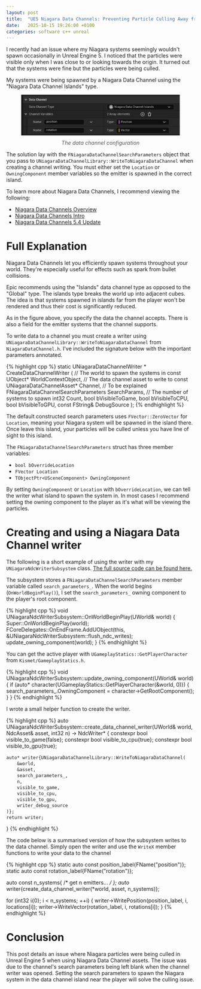 ```yaml
---
layout: post
title:  "UE5 Niagara Data Channels: Preventing Particle Culling Away from Origin"
date:   2025-10-15 19:26:00 +0100
categories: software c++ unreal
---
```


I recently had an issue where my Niagara systems seemingly wouldn't spawn occasionally in Unreal Engine 5.
I noticed that the particles were visible only when I was close to or looking towards the origin.
It turned out that the systems were fine but the particles were being culled.

My systems were being spawned by a Niagara Data Channel using the "Niagara Data Channel Islands" type.

<figure style="text-align: center;">
  <img src="/images/2025-10-15-unreal-niagara-data-channel-culling/niagara_data_channel.PNG"  style="max-width: 100%; height: auto; display: inline-block;" />
  <figcaption style="margin-top: 8px; font-style: italic; color: #555;">
    The data channel configuration
  </figcaption>
</figure>

The solution lay with the `FNiagaraDataChannelSearchParameters` object that you pass to `UNiagaraDataChannelLibrary::WriteToNiagaraDataChannel` when creating a channel writing. You must either set the `Location` or `OwningComponent` member variables so the emitter is spawned in the correct island.

To learn more about Niagara Data Channels, I recommend viewing the following:

* [Niagara Data Channels Overview](https://dev.epicgames.com/documentation/en-us/unreal-engine/niagara-data-channels-overview)
* [Niagara Data Channels Intro](https://dev.epicgames.com/community/learning/tutorials/RJbm/unreal-engine-niagara-data-channels-intro)
* [Niagara Data Channels 5.4 Update](https://dev.epicgames.com/community/learning/tutorials/OpJ8/unreal-engine-niagara-data-channels-5-4-update)

# Full Explanation

Niagara Data Channels let you efficiently spawn systems throughout your world.
They're especially useful for effects such as spark from bullet collisions.

Epic recommends using the "Islands" data channel type as opposed to the "Global" type.
The islands type breaks the world up into adjacent cubes.
The idea is that systems spawned in islands far from the player won't be rendered and thus their cost is significantly reduced.

As in the figure above, you specify the data the channel accepts.
There is also a field for the emitter systems that the channel supports.

To write data to a channel you must create a writer using `UNiagaraDataChannelLibrary::WriteToNiagaraDataChannel` from `NiagaraDataChannel.h`.
I've included the signature below with the important parameters annotated.

{% highlight cpp %}
static UNiagaraDataChannelWriter * CreateDataChannelWriter ( 
    // The world to spawn the systems in
    const UObject* WorldContextObject,
    // The data channel asset to write to
    const UNiagaraDataChannelAsset* Channel,
    // To be explained
    FNiagaraDataChannelSearchParameters SearchParams,
    // The number of systems to spawn
    int32 Count,
    bool bVisibleToGame,
    bool bVisibleToCPU,
    bool bVisibleToGPU,
    const FString& DebugSource
);
{% endhighlight %}

The default constructed search parameters uses `FVector::ZeroVector` for `Location`, meaning your Niagara system will be spawned in the island there.
Once leave this island, your particles will be culled unless you have line of sight to this island.

The `FNiagaraDataChannelSearchParameters` struct has three member variables:
* `bool bOverrideLocation`
* `FVector Location`
* `TObjectPtr<USceneComponent> OwningComponent`

By setting `OwningComponent` or `Location` with `bOverrideLocation`, we can tell the writer what island to spawn the system in.
In most cases I recommend setting the owning component to the player as it's what will be viewing the particles.

# Creating and using a Niagara Data Channel writer

The following is a short example of using the writer with my `UNiagaraNdcWriterSubsystem` class. [The full source code can be found here.](https://github.com/nukethebees/ue5_sandbox/blob/1a6a1a97c4895a09064fe7e8f9b52a35228fdcbb/Source/Sandbox/subsystems/world/NiagaraNdcWriterSubsystem.cpp)

The subsystem stores a `FNiagaraDataChannelSearchParameters` member variable called `search_parameters_`. When the world begins (`OnWorldBeginPlay()`), I set the  `search_parameters_` owning component to the player's root component.

{% highlight cpp %}
void UNiagaraNdcWriterSubsystem::OnWorldBeginPlay(UWorld& world) {
    Super::OnWorldBeginPlay(world);
    FCoreDelegates::OnEndFrame.AddUObject(this, &UNiagaraNdcWriterSubsystem::flush_ndc_writes);
    update_owning_component(world);
}
{% endhighlight %}

You can get the active player with `UGameplayStatics::GetPlayerCharacter` from `Kismet/GameplayStatics.h`.

{% highlight cpp %}
void UNiagaraNdcWriterSubsystem::update_owning_component(UWorld& world) {
    if (auto* character{UGameplayStatics::GetPlayerCharacter(&world, 0)}) {
        search_parameters_.OwningComponent = character->GetRootComponent();
    }
}
{% endhighlight %}

I wrote a small helper function to create the writer.

{% highlight cpp %}
auto UNiagaraNdcWriterSubsystem::create_data_channel_writer(UWorld& world, NdcAsset& asset, int32 n)
    -> NdcWriter* {
    constexpr bool visible_to_game{false};
    constexpr bool visible_to_cpu{true};
    constexpr bool visible_to_gpu{true};

    auto* writer{UNiagaraDataChannelLibrary::WriteToNiagaraDataChannel(
        &world,
        &asset,
        search_parameters_,
        n,
        visible_to_game,
        visible_to_cpu,
        visible_to_gpu,
        writer_debug_source
    )};
    return writer;
}
{% endhighlight %}

The code below is a summarised version of how the subsystem writes to the data channel.
Simply open the writer and use the `WriteX` member functions to write your data to the channel


{% highlight cpp %}
static auto const position_label{FName("position")};
static auto const rotation_label{FName("rotation")};

auto const n_systems{ /* get n emitters... */ };
auto* writer{create_data_channel_writer(*world, asset, n_systems)};

for (int32 i{0}; i < n_systems; ++i) {
    writer->WritePosition(position_label, i, locations[i]);
    writer->WriteVector(rotation_label, i, rotations[i]);
}
{% endhighlight %}

# Conclusion

This post details an issue where Niagara particles were being culled in Unreal Engine 5 when using Niagara Data Channel assets.
The issue was due to the channel's search parameters being left blank when the channel writer was opened.
Setting the search parameters to spawn the Niagara system in the data channel island near the player will solve the culling issue.